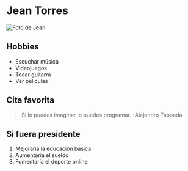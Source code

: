 # Jean Torres

![Foto de Jean](https://scontent.flim5-3.fna.fbcdn.net/v/t1.0-9/27332412_1578954822194541_3104504150292104423_n.jpg?_nc_cat=105&_nc_oc=AQmEkP2jtpyyf6xClKOoFGy6x89ehluNoBtYCeVtfXcfqKjdHxxcXA5uJEViI9uQ72A&_nc_ht=scontent.flim5-3.fna&oh=5e2cef189de8614edafcea6b10d03f38&oe=5E264DBA "Foto de Jean")

## Hobbies

* Escuchar música
* Videojuegos
* Tocar guitarra
* Ver películas


## Cita favorita
> Si lo puedes imaginar lo puedes programar. -Alejandro Taboada 

## Si fuera presidente

1. Mejoraria la educación basica
2. Aumentaria el sueldo
3. Fomentaría el deporte online 